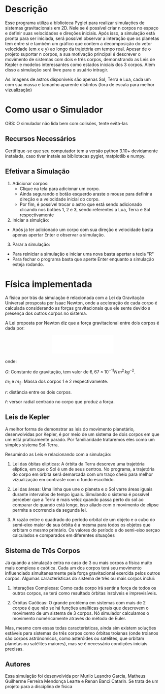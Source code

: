 # Descrição
 Esse programa utiliza a biblioteca Pyglet para realizar simulações de sistemas gravitacionais em 2D. Nele se é possível criar n corpos no espaço e definir suas velocidades e direções iniciais. Após isso, a simulação está pronta para ser iniciada, será possível observar a interação que os planetas tem entre si e também um gráfico que contem a decomposição do vetor velocidade (em x e y) ao longo da trajetória em tempo real. Apesar de o projeto suportar n corpos, a sua motivação principal é descrever o movimento de sistemas com dois e três corpos, demonstrando as Leis de Kepler e modelos interessantes como estados iniciais dos 3 corpos.  Além disso a simulação será livre para o usuário intragir.

 As imagens de astros disponíveis são apenas Sol, Terra e Lua, cada um com sua massa e tamanho aparente distintos (fora de escala para melhor vizualização)
 
 # Como usar o Simulador
 OBS: O simulador não lida bem com colisões, tente evitá-las
 
 ## Recursos Necessários
 Certifique-se que seu computador tem a versão python 3.10+ devidamente instalada, caso tiver instale as bibliotecas pyglet, matplotlib e numpy.

 ## Efetivar a Simulação
1. Adicionar corpos:
   - Clique na tela para adicionar um corpo.
   - Ainda segurando o botão esquerdo araste o mouse para definir a direção e a velocidade inicial do corpo.
   - Por fim, é possível trocar o astro que está sendo adicionado clicando nos botões 1, 2 e 3, sendo referentes a Lua, Terra e Sol respectivamente
2. Iniciar a simulção:
  - Após ja ter adicionado um corpo com sua direção e velocidade basta apenas apertar Enter e observar a simulação.
3. Parar a simulação:
  - Para reiniciar a simulação e iniciar uma nova basta apertar a tecla "R"
  - Para fechar o programa basta que aperte Enter enquanto a simulação esteja rodando.

# Física implementada
 A física por trás da simulação é relacionada com a Lei da Gravitação Universal prosposta por Isaac Newton, onde a aceleração de cada corpo é calculada considerando as forças gravitacionais que ele sente devido a presença dos outros corpos no sistema.
 
 A Lei proposta por Newton diz que a força gravitacional entre dois corpos é dada por:
 
<div align="center">
  <img src="/img/offof(1).png" alt="Formula" width="200">
</div>

onde:

$G$: Constante de gravitação, tem valor de $6,67 \times 10^{-11} N \, m^2 \, kg^{-2}.$

$m_1$ e $m_2$: Massa dos corpos 1 e 2 respectivamente.

$r$: distância entre os dois corpos.

$\hat{r}$: versor radial centrado no corpo que produz a força.

## Leis de Kepler
 A melhor forma de demonstrar as leis do movimento planetário, desenvolvidas por Kepler, é por meio de um sistema de dois corpos em que um está praticamente parado. Por familiaridade trataremos eles como um simples sistema Sol-Terra.

 Resumindo as Leis e relacionando com a simulação:

 1. Lei das óbitas elipticas: A órbita da Terra descreve uma trajetória elíptica, em que o Sol é um de seus centros. No programa, a trajetória do corpo em órbita será demarcada com um traço cheio para melhor vizualização em contraste com o fundo escolhido.
   
 2. Lei das áreas: Uma linha que une o planeta e o Sol varre áreas iguais durante intervalos de tempo iguais. Simulando o sistema é possível perceber que a Terra é mais veloz quando passa perto do sol ao comparar de quando está longe, isso aliado com o movimento de elipse permite a ocorrencia da segunda lei.
 
3. A razão entre o quadrado do período orbital de um objeto e o cubo do semi-eixo maior de sua órbita é a mesma para todos os objetos que orbitam o mesmo primário. Os valores do período e do semi-eixo serçao calculados e comparados em diferentes situações
 
## Sistema de Três Corpos
 Já quando a simulação entra no caso de 3 ou mais corpos a física muito mais complexa e caótica. Cada um dos corpos terá seu movimento influenciado simultaneamente pela força gravitacional exercida pelos outros corpos. Algumas características do sistema de três ou mais corpos inclui:
 
 1. Interações Complexas:
    Como cada corpo irá sentir a força de todos os outros corpos, se terá como resultado órbitas instáveis e imprevisíveis.

2. Órbitas Caóticas:
   O grande problema em sistemas com mais de 2 corpos é que não se há funções analíticas gerais que descrevem o movimento de um sistema de 3 corpos. Nó simulador calculamos o movimento numéricamente através do método de Euler.

 Mas, mesmo com essas todas caracteristicas, ainda sim existem soluções estáveis para sistemas de três corpos como órbitas troianas (onde troianos são corpos astrônomicos, como asteróides ou satélites, que orbitam planetas ou satélites maiores), mas se é necessário condições iniciais precisas. 

## Autores
Essa simulação foi desenvolvida por Murilo Leandro Garcia, Matheus Guilherme Ferreira Mendonça Learte e Renan Banci Catarin. Se trata de um projeto para a disciplina de física
